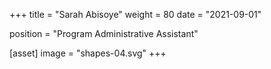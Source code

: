 +++
title = "Sarah Abisoye"
weight = 80
date = "2021-09-01"

position = "Program Administrative Assistant"

[asset]
  image = "shapes-04.svg"
+++

